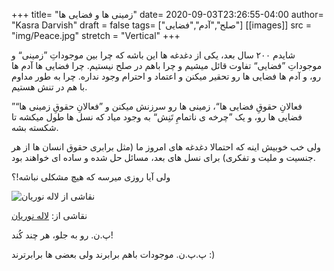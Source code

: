 +++
title= "زمینی ها و فضایی ها"
date= 2020-09-03T23:26:55-04:00
author= "Kasra Darvish"
draft = false
tags= ["صلح","آدم","فضایی"]
[[images]]
  src = "img/Peace.jpg"
  stretch = "Vertical"
+++


شایدم ۲۰۰ سال بعد، یکی ‌از دغدغه ها این باشه که چرا بین موجوداتِ ”زمینی“ و موجوداتِ ”فضایی“ تفاوت قائل میشیم و چرا باهم در صلح نیستیم. 
چرا فضایی ها آدم ها رو، و آدم ها فضایی ها رو تحقیر میکنن و اعتماد و احترام وجود نداره. چرا به طور مداوم با هم در تنش هستیم.

”فعالانِ حقوقِ فضایی ها“، زمینی ها رو سرزنش میکنن و ”فعالانِ حقوقِ زمینی ها“ فضایی ها رو، و یک ”چرخه ی ناتمامِ تَنِش“ به وجود میاد که نسل ها طول میکشه تا شکسته بشه. 

ولی خب خوبیش اینه که احتمالا دغدغه های امروز ما (مثل برابری حقوق انسان ها از هر جنسیت و ملیت و تفکری) برای نسل های بعد، مسائل حل شده و ساده ای خواهند بود.

ولی آیا روزی میرسه که هیچ مشکلی نباشه!؟

![نقاشی از لاله نوریان](img/Peace.jpg)

نقاشی از: 
[لاله نوریان](https://www.instagram.com/pilutalon/)

پ.ن. رو به جلو، هر چند کُند!

پ.پ.ن. موجودات باهم برابرند ولی بعضی ها برابرترند :)

